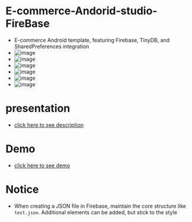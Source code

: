 # E-commerce-Andorid-studio-FireBase
- E-commerce Android template, featuring Firebase, TinyDB, and SharedPreferences integration
 - ![image](image1.jpg)
 - ![image](image2.jpg)
 - ![image](image3.jpeg)
 - ![image](image4.jpeg)
 - ![image](image5.jpeg)
 -  ![image](image6.jpeg)
# presentation
- [click here to see description](projetappli.pdf)

# Demo

- [click here to see demo ](https://drive.google.com/drive/folders/1-v3LHgxzy9_hhk2FXSfSnJy5nxIxEh2a)

# Notice 

- When creating a JSON file in Firebase, maintain the core structure like `test.json`. Additional elements can be added, but stick to the style

